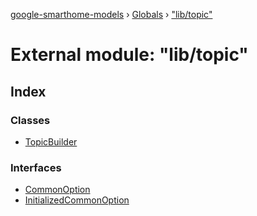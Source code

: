 [google-smarthome-models](../README.md) › [Globals](../globals.md) › ["lib/topic"](_lib_topic_.md)

# External module: "lib/topic"

## Index

### Classes

* [TopicBuilder](../classes/_lib_topic_.topicbuilder.md)

### Interfaces

* [CommonOption](../interfaces/_lib_topic_.commonoption.md)
* [InitializedCommonOption](../interfaces/_lib_topic_.initializedcommonoption.md)
